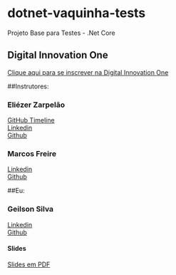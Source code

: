 # dotnet-vaquinha-tests
Projeto Base para Testes - .Net Core  

## Digital Innovation One

[Clique aqui para se inscrever na Digital Innovation One](https://digitalinnovation.one/sign-up?ref=H395IYS4Z6)  

##Instrutores:

### Eliézer Zarpelão
[GitHub Timeline](https://elizarp.github.io/timeline/)  
[Linkedin](http://br.linkedin.com/in/eliezerzarpelao)  
[Github](https://github.com/elizarp) 

### Marcos Freire
[Linkedin](https://www.linkedin.com/in/marcos-freire-a73891125/)  
[Github](https://github.com/marcosfreire) 

##Eu:
### Geilson Silva
[Linkedin](https://www.linkedin.com/in/geilsonfidelis/)  
[Github](https://github.com/geilson25)

#### Slides
[Slides em PDF](TesteNetCore.pdf)